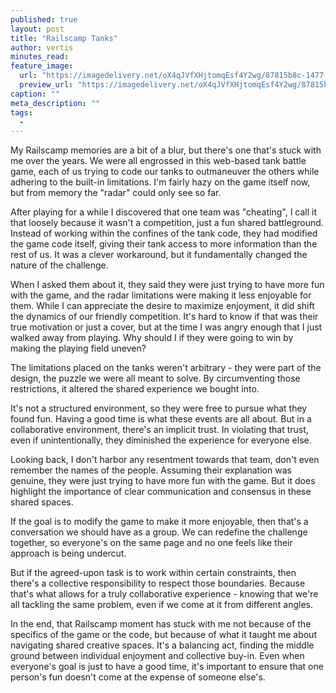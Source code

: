 ```yaml
---
published: true
layout: post
title: "Railscamp Tanks"
author: vertis
minutes_read: 
feature_image:
  url: "https://imagedelivery.net/oX4qJVfXHjtomqEsf4Y2wg/87815b8c-1477-4c2a-7675-c2835ccc1b00/w=800"
  preview_url: "https://imagedelivery.net/oX4qJVfXHjtomqEsf4Y2wg/87815b8c-1477-4c2a-7675-c2835ccc1b00/w=450"
caption: ""
meta_description: ""
tags:
  - 
---
```


My Railscamp memories are a bit of a blur, but there's one that's stuck with me over the years. We were all engrossed in this web-based tank battle game, each of us trying to code our tanks to outmaneuver the others while adhering to the built-in limitations. I'm fairly hazy on the game itself now, but from memory the "radar" could only see so far.

After playing for a while I discovered that one team was "cheating", I call it that loosely because it wasn't a competition, just a fun shared battleground. Instead of working within the confines of the tank code, they had modified the game code itself, giving their tank access to more information than the rest of us. It was a clever workaround, but it fundamentally changed the nature of the challenge.

When I asked them about it, they said they were just trying to have more fun with the game, and the radar limitations were making it less enjoyable for them. While I can appreciate the desire to maximize enjoyment, it did shift the dynamics of our friendly competition. It's hard to know if that was their true motivation or just a cover, but at the time I was angry enough that I just walked away from playing. Why should I if they were going to win by making the playing field uneven?

The limitations placed on the tanks weren't arbitrary - they were part of the design, the puzzle we were all meant to solve. By circumventing those restrictions, it altered the shared experience we bought into.

It's not a structured environment, so they were free to pursue what they found fun. Having a good time is what these events are all about. But in a collaborative environment, there's an implicit trust. In violating that trust, even if unintentionally, they diminished the experience for everyone else.

Looking back, I don't harbor any resentment towards that team, don't even remember the names of the people. Assuming their explanation was genuine, they were just trying to have more fun with the game. But it does highlight the importance of clear communication and consensus in these shared spaces.

If the goal is to modify the game to make it more enjoyable, then that's a conversation we should have as a group. We can redefine the challenge together, so everyone's on the same page and no one feels like their approach is being undercut.

But if the agreed-upon task is to work within certain constraints, then there's a collective responsibility to respect those boundaries. Because that's what allows for a truly collaborative experience - knowing that we're all tackling the same problem, even if we come at it from different angles.

In the end, that Railscamp moment has stuck with me not because of the specifics of the game or the code, but because of what it taught me about navigating shared creative spaces. It's a balancing act, finding the middle ground between individual enjoyment and collective buy-in. Even when everyone's goal is just to have a good time, it's important to ensure that one person's fun doesn't come at the expense of someone else's.
